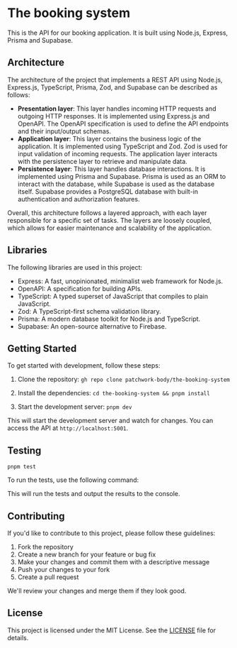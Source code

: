 # The booking system

This is the API for our booking application. It is built using Node.js, Express, Prisma and Supabase.

## Architecture

The architecture of the project that implements a REST API using Node.js, Express.js, TypeScript, Prisma, Zod, and Supabase can be described as follows:

- **Presentation layer**: This layer handles incoming HTTP requests and outgoing HTTP responses. It is implemented using Express.js and OpenAPI. The OpenAPI specification is used to define the API endpoints and their input/output schemas.
- **Application layer**: This layer contains the business logic of the application. It is implemented using TypeScript and Zod. Zod is used for input validation of incoming requests. The application layer interacts with the persistence layer to retrieve and manipulate data.
- **Persistence layer**: This layer handles database interactions. It is implemented using Prisma and Supabase. Prisma is used as an ORM to interact with the database, while Supabase is used as the database itself. Supabase provides a PostgreSQL database with built-in authentication and authorization features.

Overall, this architecture follows a layered approach, with each layer responsible for a specific set of tasks. The layers are loosely coupled, which allows for easier maintenance and scalability of the application.

## Libraries

The following libraries are used in this project:

- Express: A fast, unopinionated, minimalist web framework for Node.js.
- OpenAPI: A specification for building APIs.
- TypeScript: A typed superset of JavaScript that compiles to plain JavaScript.
- Zod: A TypeScript-first schema validation library.
- Prisma: A modern database toolkit for Node.js and TypeScript.
- Supabase: An open-source alternative to Firebase.

## Getting Started

To get started with development, follow these steps:

1. Clone the repository:
   `gh repo clone patchwork-body/the-booking-system`

2. Install the dependencies:
   `cd the-booking-system && pnpm install`

3. Start the development server:
   `pnpm dev`

This will start the development server and watch for changes. You can access the API at `http://localhost:5001`.

## Testing

`pnpm test`

To run the tests, use the following command:

This will run the tests and output the results to the console.

## Contributing

If you'd like to contribute to this project, please follow these guidelines:

1. Fork the repository
2. Create a new branch for your feature or bug fix
3. Make your changes and commit them with a descriptive message
4. Push your changes to your fork
5. Create a pull request

We'll review your changes and merge them if they look good.

## License

This project is licensed under the MIT License. See the [LICENSE](LICENSE) file for details.
